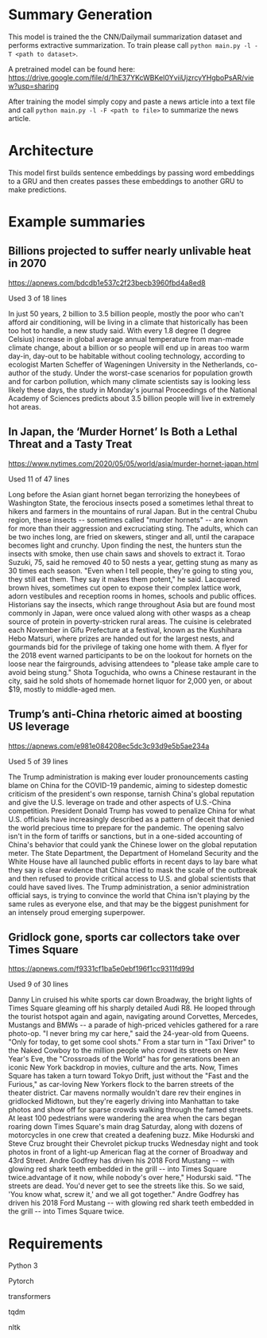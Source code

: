 # Summary Generation

This model is trained the the CNN/Dailymail summarization dataset and performs extractive summarization. To train please call `python main.py -l -T <path to dataset>`.

A pretrained model can be found here: https://drive.google.com/file/d/1hE37YKcWBKeI0YviiUjzrcyYHgboPsAR/view?usp=sharing

After training the model simply copy and paste a news article into a text file and call `python main.py -l -F <path to file>` to summarize the news article.

# Architecture
This model first builds sentence embeddings by passing word embeddings to a GRU and then creates passes these embeddings to another GRU to make predictions.

# Example summaries

## Billions projected to suffer nearly unlivable heat in 2070
https://apnews.com/bdcdb1e537c2f23becb3960fbd4a8ed8

Used 3 of 18 lines

In just 50 years, 2 billion to 3.5 billion people, mostly the poor who can't afford air conditioning, will be living in a climate that historically has been too hot to handle, a new study said. With every 1.8 degree (1 degree Celsius) increase in global average annual temperature from man-made climate change, about a billion or so people will end up in areas too warm day-in, day-out to be habitable without cooling technology, according to ecologist Marten Scheffer of Wageningen University in the Netherlands, co-author of the study. Under the worst-case scenarios for population growth and for carbon pollution, which many climate scientists say is looking less likely these days, the study in Monday's journal Proceedings of the National Academy of Sciences predicts about 3.5 billion people will live in extremely hot areas.

## In Japan, the ‘Murder Hornet’ Is Both a Lethal Threat and a Tasty Treat
https://www.nytimes.com/2020/05/05/world/asia/murder-hornet-japan.html

Used 11 of 47 lines

Long before the Asian giant hornet began terrorizing the honeybees of Washington State, the ferocious insects posed a sometimes lethal threat to hikers and farmers in the mountains of rural Japan. But in the central Chubu region, these insects -- sometimes called "murder hornets" -- are known for more than their aggression and excruciating sting.  The adults, which can be two inches long, are fried on skewers, stinger and all, until the carapace becomes light and crunchy.  Upon finding the nest, the hunters stun the insects with smoke, then use chain saws and shovels to extract it. Torao Suzuki, 75, said he removed 40 to 50 nests a year, getting stung as many as 30 times each season. "Even when I tell people, they're going to sting you, they still eat them. They say it makes them potent," he said. Lacquered brown hives, sometimes cut open to expose their complex lattice work, adorn vestibules and reception rooms in homes, schools and public offices. Historians say the insects, which range throughout Asia but are found most commonly in Japan, were once valued along with other wasps as a cheap source of protein in poverty-stricken rural areas. The cuisine is celebrated each November in Gifu Prefecture at a festival, known as the Kushihara Hebo Matsuri, where prizes are handed out for the largest nests, and gourmands bid for the privilege of taking one home with them. A flyer for the 2018 event warned participants to be on the lookout for hornets on the loose near the fairgrounds, advising attendees to "please take ample care to avoid being stung." Shota Toguchida, who owns a Chinese restaurant in the city, said he sold shots of homemade hornet liquor for 2,000 yen, or about $19, mostly to middle-aged men.

## Trump’s anti-China rhetoric aimed at boosting US leverage
https://apnews.com/e981e084208ec5dc3c93d9e5b5ae234a

Used 5 of 39 lines

The Trump administration is making ever louder pronouncements casting blame on China for the COVID-19 pandemic, aiming to sidestep domestic criticism of the president's own response, tarnish China's global reputation and give the U.S. leverage on trade and other aspects of U.S.-China competition. President Donald Trump has vowed to penalize China for what U.S. officials have increasingly described as a pattern of deceit that denied the world precious time to prepare for the pandemic. The opening salvo isn't in the form of tariffs or sanctions, but in a one-sided accounting of China's behavior that could yank the Chinese lower on the global reputation meter. The State Department, the Department of Homeland Security and the White House have all launched public efforts in recent days to lay bare what they say is clear evidence that China tried to mask the scale of the outbreak and then refused to provide critical access to U.S. and global scientists that could have saved lives. The Trump administration, a senior administration official says, is trying to convince the world that China isn't playing by the same rules as everyone else, and that may be the biggest punishment for an intensely proud emerging superpower.

## Gridlock gone, sports car collectors take over Times Square
https://apnews.com/f9331cf1ba5e0ebf196f1cc9311fd99d

Used 9 of 30 lines

Danny Lin cruised his white sports car down Broadway, the bright lights of Times Square gleaming off his sharply detailed Audi R8. He looped through the tourist hotspot again and again, navigating around Corvettes, Mercedes, Mustangs and BMWs -- a parade of high-priced vehicles gathered for a rare photo-op. "I never bring my car here," said the 24-year-old from Queens. "Only for today, to get some cool shots." From a star turn in "Taxi Driver" to the Naked Cowboy to the million people who crowd its streets on New Year's Eve, the "Crossroads of the World" has for generations been an iconic New York backdrop in movies, culture and the arts. Now, Times Square has taken a turn toward Tokyo Drift, just without the "Fast and the Furious," as car-loving New Yorkers flock to the barren streets of the theater district. Car mavens normally wouldn't dare rev their engines in gridlocked Midtown, but they're eagerly driving into Manhattan to take photos and show off for sparse crowds walking through the famed streets. At least 100 pedestrians were wandering the area when the cars began roaring down Times Square's main drag Saturday, along with dozens of motorcycles in one crew that created a deafening buzz. Mike Hodurski and Steve Cruz brought their Chevrolet pickup trucks Wednesday night and took photos in front of a light-up American flag at the corner of Broadway and 43rd Street. Andre Godfrey has driven his 2018 Ford Mustang -- with glowing red shark teeth embedded in the grill -- into Times Square twice.advantage of it now, while nobody's over here," Hodurski said. "The streets are dead. You'd never get to see the streets like this. So we said, 'You know what, screw it,' and we all got together." Andre Godfrey has driven his 2018 Ford Mustang -- with glowing red shark teeth embedded in the grill -- into Times Square twice.

# Requirements

Python 3

Pytorch

transformers

tqdm

nltk
